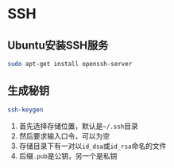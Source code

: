 # SSH

## Ubuntu安装SSH服务

```sh
sudo apt-get install openssh-server
```

## 生成秘钥

```sh
ssh-keygen
```

1. 首先选择存储位置，默认是`~/.ssh`目录
2. 然后要求输入口令，可以为空
3. 存储目录下有一对以`id_dsa`或`id_rsa`命名的文件
4. 后缀`.pub`是公钥，另一个是私钥
